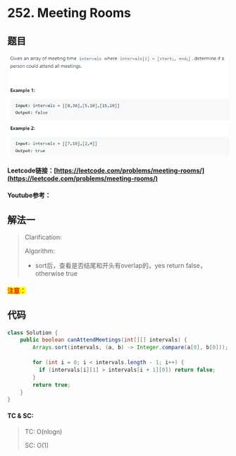# 252. Meeting Rooms

## 题目

![](<.gitbook/assets/image (71).png>)

#### Leetcode链接：[https://leetcode.com/problems/meeting-rooms/](https://leetcode.com/problems/meeting-rooms/)

#### Youtube参考：

## 解法一

> Clarification:&#x20;
>
> Algorithm:&#x20;
>
> * sort后，查看是否结尾和开头有overlap的，yes return false，otherwise true

#### <mark style="color:red;">注意：</mark>

## 代码

```java
class Solution {
    public boolean canAttendMeetings(int[][] intervals) {
        Arrays.sort(intervals, (a, b) -> Integer.compare(a[0], b[0]));

        for (int i = 0; i < intervals.length - 1; i++) {
          if (intervals[i][1] > intervals[i + 1][0]) return false;
        }
        return true;
    }
}
```

#### TC & SC:&#x20;

> TC: O(nlogn)
>
> SC: O(1)
